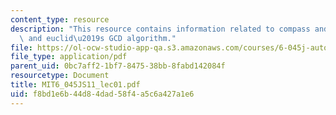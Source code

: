 ```yaml
---
content_type: resource
description: "This resource contains information related to compass and straightedge,\
  \ and euclid\u2019s GCD algorithm."
file: https://ol-ocw-studio-app-qa.s3.amazonaws.com/courses/6-045j-automata-computability-and-complexity-spring-2011/f8bd1e6b44d84dad58f4a5c6a427a1e6_MIT6_045JS11_lec01.pdf
file_type: application/pdf
parent_uid: 0bc7aff2-1bf7-8475-38bb-8fabd142084f
resourcetype: Document
title: MIT6_045JS11_lec01.pdf
uid: f8bd1e6b-44d8-4dad-58f4-a5c6a427a1e6
---
```

